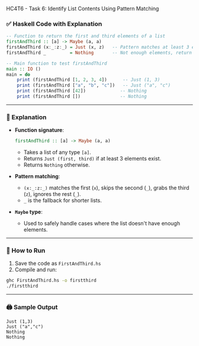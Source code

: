 HC4T6 - Task 6: Identify List Contents Using Pattern Matching


### ✅ Haskell Code with Explanation

```haskell
-- Function to return the first and third elements of a list
firstAndThird :: [a] -> Maybe (a, a)
firstAndThird (x:_:z:_) = Just (x, z)   -- Pattern matches at least 3 elements
firstAndThird _         = Nothing       -- Not enough elements, return Nothing

-- Main function to test firstAndThird
main :: IO ()
main = do
    print (firstAndThird [1, 2, 3, 4])      -- Just (1, 3)
    print (firstAndThird ["a", "b", "c"])   -- Just ("a", "c")
    print (firstAndThird [42])             -- Nothing
    print (firstAndThird [])               -- Nothing
```

---

### 🧠 Explanation

* **Function signature**:

  ```haskell
  firstAndThird :: [a] -> Maybe (a, a)
  ```

  * Takes a list of any type `[a]`.
  * Returns `Just (first, third)` if at least 3 elements exist.
  * Returns `Nothing` otherwise.

* **Pattern matching**:

  * `(x:_:z:_)` matches the first (`x`), skips the second (`_`), grabs the third (`z`), ignores the rest (`_`).
  * `_` is the fallback for shorter lists.

* **`Maybe` type**:

  * Used to safely handle cases where the list doesn't have enough elements.

---

### 🧪 How to Run

1. Save the code as `FirstAndThird.hs`
2. Compile and run:

```bash
ghc FirstAndThird.hs -o firstthird
./firstthird
```

---

### 🖨️ Sample Output

```
Just (1,3)
Just ("a","c")
Nothing
Nothing
```

